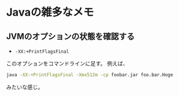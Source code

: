 # Javaの雑多なメモ

## JVMのオプションの状態を確認する

- `-XX:+PrintFlagsFinal`

このオプションをコマンドラインに足す。
例えば、

```sh
java -XX:+PrintFlagsFinal -Xmx512m -cp foobar.jar foo.bar.Hoge
```

みたいな感じ。
